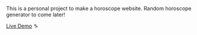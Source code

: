 This is a personal project to make a horoscope website. Random horoscope generator to come later!

[Live Demo](https://aar654.github.io/Random-Horoscope/) ♑️
